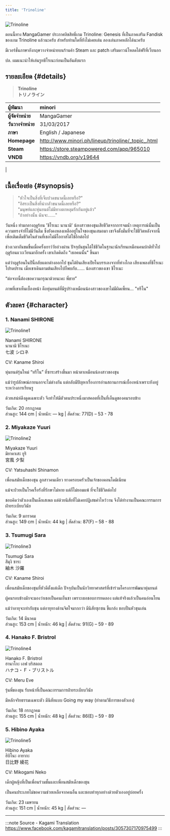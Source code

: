 ```yaml
---
title: 'Trinoline'
---
```


![Trinoline](https://res.cloudinary.com/kagamiweb/image/upload/v1631601295/visualnovel/preview/trinoline.jpg)

ตอนนี้ทาง MangaGamer ประกาศลิขสิทธิ์เกม Trinoline: Genesis ที่เป็นภาคเสริม Fandisk ของเกม Trinoline แล้วนะครับ
สำหรับท่านใดที่ยังไม่เคยเล่น ลองเล่นภาคหลักได้นะครับ 

มีเวอร์ชั่นภาษาอังกฤษวางจำหน่ายบนร้านค้า Steam และ patch เสริมดาวน์โหลดได้ฟรีที่เว็บนอก 

ปล. ผมแนะนำให้เล่นรูทชิโรเนะก่อนเป็นอันดับแรก

## รายละเอียด {#details}

> **Trinoline**  
> **トリノライン**

| ผู้พัฒนา | minori |
| :---- | :---- |
| **ผู้จัดจำหน่าย** | MangaGamer |
| **วันวางจำหน่าย** | 31/03/2017 |
| **ภาษา** | English / Japanese |
| **Homepage** | http://www.minori.ph/lineup/trinoline/_topic_.html |
| **Steam** | https://store.steampowered.com/app/965010 |
| **VNDB** | https://vndb.org/v19644
 |

## เนื้อเรื่องย่อ {#synopsis}

> "หัวใจเป็นสิ่งที่เจ็บปวดขนาดนี้เลยหรือ?"  
> "อิสระเป็นสิ่งที่น่ากลัวขนาดนี้เลยหรือ?"    
> "มนุษย์และหุ่นยนต์ไม่มีทางตกหลุมรักกันอยู่แล้ว"    
> "ถ้าอย่างนั้น ฉันจะ......"  

วันหนึ่ง ท่ามกลางฤดูร้อน 'ชิโรเนะ นานามิ' น้องสาวของชุนเสียชีวิตจากการจมน้ำ
เหตุการณ์นั้นเป็นความทรงจำที่ไม่มีวันลืม ซึ่งยังคงหลงเหลืออยู่ในใจของชุนเสมอมา เขาจึงตั้งมั่นที่จะใช้ชีวิตหลังจากนี้เพื่อเติมเต็มชีวิตในส่วนที่เธอไม่มีโอกาสได้ใช้อีกต่อไป

ช่วงเวลาอันขมขื่นเมื่อครั้งเยาว์วัยล่วงผ่าน ปัจจุบันชุนได้ใช้ชีวิตในฐานะนักเรียนเหมือนคนปกติทั่วไป ฤดูร้อนแวะเวียนมาอีกครั้ง เขาเกิดคิดถึง "เธอคนนั้น" ขึ้นมา

แต่ว่าฤดูร้อนในปีนี้กลับแตกต่างออกไป ชุนได้ยินเสียงเปียโนบรรเลงจากที่ห่างไกล เสียงเพลงที่ชิโรเนะโปรดปราน เมื่อเขาเดินตามต้นเสียงไปก็พบกับ...... น้องสาวของเขา ชิโรเนะ

“ต่อจากนี้ต้องขอความกรุณาด้วยนะคะ พี่ชาย”

ภาพที่เขาเห็นเบื้องหน้า คือหุ่นยนต์ที่มีรูปร่างเหมือนน้องสาวของเขาไม่มีผิดเพี้ยน... "ทรีโน"

## ตัวละคร {#character}

### 1. Nanami SHIRONE

![Trinoline1](https://res.cloudinary.com/kagamiweb/image/upload/v1631601295/visualnovel/preview/trinoline_character1.jpg)

Nanami SHIRONE  
นานามิ ชิโรเนะ  
七波 シロネ

CV: Kaname Shiroi

หุ่นยนต์รุ่นใหม่ “ทรีโน” ที่ซาระสร้างขึ้นมา หน้าตาเหมือนน้องสาวของชุน

แม้ว่ารูปลักษณ์ภายนอกจะไม่ต่างกัน แต่กลับมีปัญหาเรื่องการอ่านสถานการณ์เบื้องหน้าเพราะยังอยู่ระหว่างการเรียนรู

ด้วยเสน่ห์ดึงดูดเฉพาะตัว จึงทำให้มีตัวตนประหนึ่งมาสคอตที่เป็นที่เอ็นดูของคนรอบข้าง

วันเกิด: 20 กรกฎาคม  
ส่วนสูง: 144 cm | น้ำหนัก: ― kg | สัดส่วน: 77(D) – 53 - 78

### 2. Miyakaze Yuuri

![Trinoline2](https://res.cloudinary.com/kagamiweb/image/upload/v1631601295/visualnovel/preview/trinoline_character2.jpg)

Miyakaze Yuuri  
มิยาคาเสะ ยูริ  
宮風 夕梨

CV: Yatsuhashi Shinamon

เพื่อนสมัยเด็กของชุน ลูกสาวคนเดียว ทางครอบครัวเป็นเจ้าของคอนโดมิเนียม

แม้จะป่วยเป็นโรคเรื้อรังที่รักษาไม่หาย แต่ก็ไม่ยอมแพ้ ที่จะใช้ชีวิตต่อไป

ชอบคิดว่าตัวเองเป็นเด็กเสเพล แต่ด้วยนิสัยที่ไม่เคยปฏิเสธคำไหว้วาน จึงได้ทำงานเป็นคณะกรรมการฝ่ายระเบียบวินัย

วันเกิด: 9 มกราคม  
ส่วนสูง: 149 cm | น้ำหนัก: 44 kg | สัดส่วน: 87(F) – 58 - 88

### 3. Tsumugi Sara

![Trinoline3](https://res.cloudinary.com/kagamiweb/image/upload/v1631601295/visualnovel/preview/trinoline_character3.jpg)

Tsumugi Sara  
สึมุงิ ซาระ  
紬木 沙羅

CV: Kaname Shiroi

เพื่อนสมัยเด็กของชุนที่หัวดีตั้งแต่เด็ก ปัจจุบันเป็นนักวิทยาศาสตร์ที่เข้าร่วมโครงการพัฒนาหุ่นยนต์

ผู้คนรอบข้างมักจะมองว่าเธอเป็นคนเย็นชา เพราะเธอชอบการทดลอง แต่แท้จริงแล้วเป็นคนอ่อนโยน

แม้ว่าอายุจะเท่ากับชุน แต่อายุทางด้านจิตใจมากกว่า มีนิสัยซุกซน ขี้แกล้ง ชอบปั่นหัวชุนเล่น

วันเกิด: 14 มีนาคม  
ส่วนสูง: 153 cm | น้ำหนัก: 46 kg | สัดส่วน: 91(G) – 59 - 89

### 4. Hanako F. Bristrol

![Trinoline4](https://res.cloudinary.com/kagamiweb/image/upload/v1631601295/visualnovel/preview/trinoline_character4.jpg)

Hanako F. Bristrol  
ฮานาโกะ เอฟ บริสตอล  
ハナコ・Ｆ・ブリストル

CV: Meru Eve

รุ่นพี่ของชุน รับหน้าที่เป็นคณะกรรมการฝ่ายระเบียบวินัย

มีหลักจริยธรรมเฉพาะตัว มีนิสัยแบบ Going my way (ทำตามวิธีการของตัวเอง)

วันเกิด: 18 กรกฎาคม  
ส่วนสูง: 155 cm | น้ำหนัก: 48 kg | สัดส่วน: 86(E) – 59 - 89

### 5. Hibino Ayaka

![Trinoline5](https://res.cloudinary.com/kagamiweb/image/upload/v1631601295/visualnovel/preview/trinoline_character5.jpg)

Hibino Ayaka  
ฮิบิโนะ อายากะ  
日比野 綾花

CV: Mikogami Neko

เด็กผู้หญิงที่เป็นเพื่อนร่วมชั้นและเพื่อนสมัยเด็กของชุน

เป็นคนประเภทไม่ขอความช่วยเหลือจากคนอื่น และชอบทำทุกอย่างด้วยตัวเองอยู่บ่อยครั้ง

วันเกิด: 23 เมษายน  
ส่วนสูง: 151 cm | น้ำหนัก: 45 kg | สัดส่วน: ―

---
:::note Source - Kagami Translation
https://www.facebook.com/kagamitranslation/posts/3057307170975499
:::